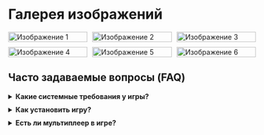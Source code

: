 <!DOCTYPE html>
<html lang="ru">
<head>
    <meta charset="UTF-8">
    <meta name="viewport" content="width=device-width, initial-scale=1.0">
    <title>Галерея и FAQ</title>
    <style>
        /* Стили для галереи изображений */
        .gallery {
            display: grid;
            grid-template-columns: repeat(3, 1fr);
            gap: 10px;
            margin-bottom: 20px;
        }
        .thumbnail {
            width: 100%;
            cursor: pointer;
            transition: transform 0.2s;
        }
        .thumbnail:hover {
            transform: scale(1.05);
        }
        #full-image {
            width: 500px;
            display: none; /* Скрываем изображение по умолчанию */
            margin-top: 20px;
        }
        .hidden {
            display: none;
        }
        /* Стили для FAQ */
        details {
            margin-bottom: 10px;
            cursor: pointer;
        }
        summary {
            font-weight: bold;
        }
    </style>
</head>
<body>
    <h1>Галерея изображений</h1>
    <div class="gallery">
        <img src="img1.jpg" class="thumbnail" alt="Изображение 1">
        <img src="img2.jpg" class="thumbnail" alt="Изображение 2">
        <img src="img3.jpg" class="thumbnail" alt="Изображение 3">
        <img src="img4.jpg" class="thumbnail" alt="Изображение 4">
        <img src="img5.jpg" class="thumbnail" alt="Изображение 5">
        <img src="img6.jpg" class="thumbnail" alt="Изображение 6">
    </div>
    <img id="full-image" class="hidden" alt="Увеличенное изображение">
    <script>
        // Добавление обработчиков событий для увеличения изображений
        document.querySelectorAll('.thumbnail').forEach(img => {
            img.addEventListener('click', function() {
                document.getElementById('full-image').src = this.src;
                document.getElementById('full-image').classList.remove('hidden');
            });
        });
    </script>
    <h2>Часто задаваемые вопросы (FAQ)</h2>
    <details>
        <summary>Какие системные требования у игры?</summary>
        <p>Минимальные требования: 8GB RAM, GTX 1050, 50GB свободного места.</p>
    </details>
    <details>
        <summary>Как установить игру?</summary>
        <p>Скачайте установочный файл с нашего сайта и следуйте инструкциям на экране.</p>
    </details>
    <details>
        <summary>Есть ли мультиплеер в игре?</summary>
        <p>Да, игра поддерживает мультиплеерный режим. Вы можете играть с друзьями онлайн.</p>
    </details>
     </script>



